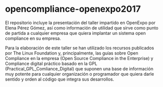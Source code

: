 # opencompliance-openexpo2017

El repositorio incluye la presentación del taller impartido en OpenExpo por Elena Pérez Gómez, así como información de utilidad que sirve como punto de partida a cualquier empresa que quiera implantar un sistema open compliance en su empresa.
 
Para la elaboración de este taller se han utilizado los recursos publicados por The Linux Foundation y, principalmente, las guías sobre Open Compliance en la empresa (Open Source Compliance in the Enterprise)  y  Compliance digital práctico basado en la GPL (Practical_GPL_Comliance_Digital) que suponen una base de información muy potente para cualquier organización o programador que quiera darle sentido y orden al código que integra sus desarrollos. 

